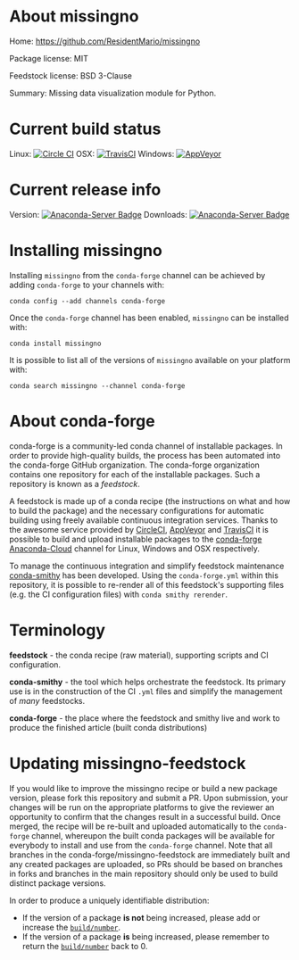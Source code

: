 About missingno
===============

Home: https://github.com/ResidentMario/missingno

Package license: MIT

Feedstock license: BSD 3-Clause

Summary: Missing data visualization module for Python.



Current build status
====================

Linux: [![Circle CI](https://circleci.com/gh/conda-forge/missingno-feedstock.svg?style=shield)](https://circleci.com/gh/conda-forge/missingno-feedstock)
OSX: [![TravisCI](https://travis-ci.org/conda-forge/missingno-feedstock.svg?branch=master)](https://travis-ci.org/conda-forge/missingno-feedstock)
Windows: [![AppVeyor](https://ci.appveyor.com/api/projects/status/github/conda-forge/missingno-feedstock?svg=True)](https://ci.appveyor.com/project/conda-forge/missingno-feedstock/branch/master)

Current release info
====================
Version: [![Anaconda-Server Badge](https://anaconda.org/conda-forge/missingno/badges/version.svg)](https://anaconda.org/conda-forge/missingno)
Downloads: [![Anaconda-Server Badge](https://anaconda.org/conda-forge/missingno/badges/downloads.svg)](https://anaconda.org/conda-forge/missingno)

Installing missingno
====================

Installing `missingno` from the `conda-forge` channel can be achieved by adding `conda-forge` to your channels with:

```
conda config --add channels conda-forge
```

Once the `conda-forge` channel has been enabled, `missingno` can be installed with:

```
conda install missingno
```

It is possible to list all of the versions of `missingno` available on your platform with:

```
conda search missingno --channel conda-forge
```


About conda-forge
=================

conda-forge is a community-led conda channel of installable packages.
In order to provide high-quality builds, the process has been automated into the
conda-forge GitHub organization. The conda-forge organization contains one repository
for each of the installable packages. Such a repository is known as a *feedstock*.

A feedstock is made up of a conda recipe (the instructions on what and how to build
the package) and the necessary configurations for automatic building using freely
available continuous integration services. Thanks to the awesome service provided by
[CircleCI](https://circleci.com/), [AppVeyor](http://www.appveyor.com/)
and [TravisCI](https://travis-ci.org/) it is possible to build and upload installable
packages to the [conda-forge](https://anaconda.org/conda-forge)
[Anaconda-Cloud](http://docs.anaconda.org/) channel for Linux, Windows and OSX respectively.

To manage the continuous integration and simplify feedstock maintenance
[conda-smithy](http://github.com/conda-forge/conda-smithy) has been developed.
Using the ``conda-forge.yml`` within this repository, it is possible to re-render all of
this feedstock's supporting files (e.g. the CI configuration files) with ``conda smithy rerender``.


Terminology
===========

**feedstock** - the conda recipe (raw material), supporting scripts and CI configuration.

**conda-smithy** - the tool which helps orchestrate the feedstock.
                   Its primary use is in the construction of the CI ``.yml`` files
                   and simplify the management of *many* feedstocks.

**conda-forge** - the place where the feedstock and smithy live and work to
                  produce the finished article (built conda distributions)


Updating missingno-feedstock
============================

If you would like to improve the missingno recipe or build a new
package version, please fork this repository and submit a PR. Upon submission,
your changes will be run on the appropriate platforms to give the reviewer an
opportunity to confirm that the changes result in a successful build. Once
merged, the recipe will be re-built and uploaded automatically to the
`conda-forge` channel, whereupon the built conda packages will be available for
everybody to install and use from the `conda-forge` channel.
Note that all branches in the conda-forge/missingno-feedstock are
immediately built and any created packages are uploaded, so PRs should be based
on branches in forks and branches in the main repository should only be used to
build distinct package versions.

In order to produce a uniquely identifiable distribution:
 * If the version of a package **is not** being increased, please add or increase
   the [``build/number``](http://conda.pydata.org/docs/building/meta-yaml.html#build-number-and-string).
 * If the version of a package **is** being increased, please remember to return
   the [``build/number``](http://conda.pydata.org/docs/building/meta-yaml.html#build-number-and-string)
   back to 0.
